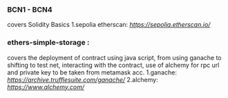 ### BCN1 - BCN4 
covers Solidity Basics 
1.sepolia etherscan: _https://sepolia.etherscan.io/_

### ethers-simple-storage : 
covers the deployment of contract using java script, from using ganache to shifting to test net, interacting with the contract, use of alchemy for rpc url and private key to be taken from metamask acc. 
1.ganache: _https://archive.trufflesuite.com/ganache/_
2.alchemy: _https://www.alchemy.com/_
